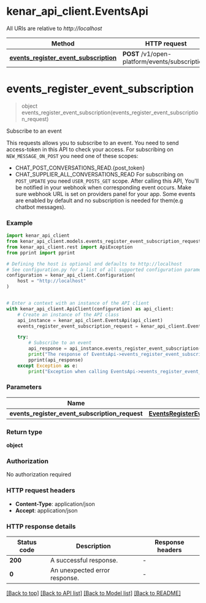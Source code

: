 # kenar_api_client.EventsApi

All URIs are relative to *http://localhost*

Method | HTTP request | Description
------------- | ------------- | -------------
[**events_register_event_subscription**](EventsApi.md#events_register_event_subscription) | **POST** /v1/open-platform/events/subscriptions | Subscribe to an event


# **events_register_event_subscription**
> object events_register_event_subscription(events_register_event_subscription_request)

Subscribe to an event

This requests allows you to subscribe to an event.
You need to send access-token in this API to check your access.
For subscribing on `NEW_MESSAGE_ON_POST` you need one of these scopes:
- CHAT_POST_CONVERSATIONS_READ.{post_token}
- CHAT_SUPPLIER_ALL_CONVERSATIONS_READ
For subscribing on `POST_UPDATE` you need `USER_POSTS_GET` scope.
After calling this API, You'll be notified in your webhook when corresponding event occurs.
Make sure webhook URL is set on providers panel for your app.
Some events are enabled by default and no subscription is needed for them(e.g chatbot messages).

### Example


```python
import kenar_api_client
from kenar_api_client.models.events_register_event_subscription_request import EventsRegisterEventSubscriptionRequest
from kenar_api_client.rest import ApiException
from pprint import pprint

# Defining the host is optional and defaults to http://localhost
# See configuration.py for a list of all supported configuration parameters.
configuration = kenar_api_client.Configuration(
    host = "http://localhost"
)


# Enter a context with an instance of the API client
with kenar_api_client.ApiClient(configuration) as api_client:
    # Create an instance of the API class
    api_instance = kenar_api_client.EventsApi(api_client)
    events_register_event_subscription_request = kenar_api_client.EventsRegisterEventSubscriptionRequest() # EventsRegisterEventSubscriptionRequest | 

    try:
        # Subscribe to an event
        api_response = api_instance.events_register_event_subscription(events_register_event_subscription_request)
        print("The response of EventsApi->events_register_event_subscription:\n")
        pprint(api_response)
    except Exception as e:
        print("Exception when calling EventsApi->events_register_event_subscription: %s\n" % e)
```



### Parameters


Name | Type | Description  | Notes
------------- | ------------- | ------------- | -------------
 **events_register_event_subscription_request** | [**EventsRegisterEventSubscriptionRequest**](EventsRegisterEventSubscriptionRequest.md)|  | 

### Return type

**object**

### Authorization

No authorization required

### HTTP request headers

 - **Content-Type**: application/json
 - **Accept**: application/json

### HTTP response details

| Status code | Description | Response headers |
|-------------|-------------|------------------|
**200** | A successful response. |  -  |
**0** | An unexpected error response. |  -  |

[[Back to top]](#) [[Back to API list]](../README.md#documentation-for-api-endpoints) [[Back to Model list]](../README.md#documentation-for-models) [[Back to README]](../README.md)

